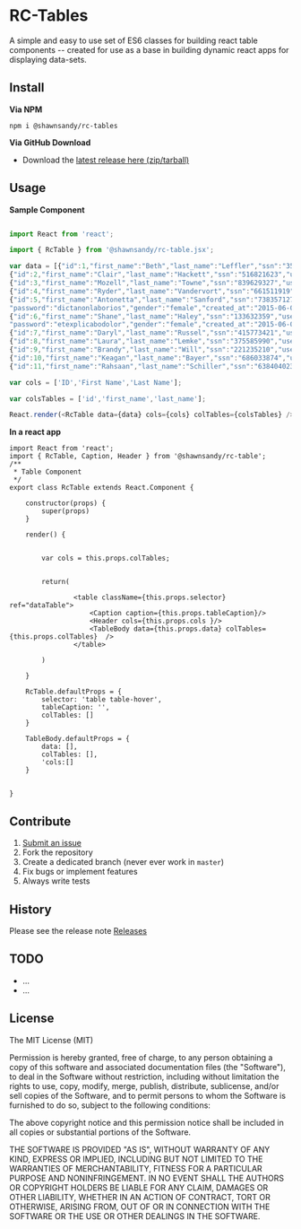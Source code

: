 # RC-Tables

A simple and easy to use set of ES6 classes for building react table components -- created for use as a base in building dynamic react apps for displaying data-sets.

## Install

__Via NPM__

`npm i @shawnsandy/rc-tables`


__Via GitHub Download__

 - Download the [latest release here (zip/tarball)](https://github.com/foluke-ui-kit/rc-tables/releases)
 
 
## Usage 

__Sample Component__

 ```js
 
import React from 'react';

import { RcTable } from '@shawnsandy/rc-table.jsx';

var data = [{"id":1,"first_name":"Beth","last_name":"Leffler","ssn":"351875239","username":"ludwig","password":"atnobisiusto","gender":"female","created_at":"2015-06-03T00:26:26.884Z","updated_at":"2015-06-03T00:26:26.884Z"},
{"id":2,"first_name":"Clair","last_name":"Hackett","ssn":"516821623","username":"erwin.hoeger","password":"doloroptioest","gender":"female","created_at":"2015-06-03T00:26:26.891Z","updated_at":"2015-06-03T00:26:26.891Z"},
{"id":3,"first_name":"Mozell","last_name":"Towne","ssn":"839629327","username":"jerrold.gusikowski","password":"aliasrepudiandae","gender":"male","created_at":"2015-06-03T00:26:26.897Z","updated_at":"2015-06-03T00:26:26.897Z"},
{"id":4,"first_name":"Ryder","last_name":"Vandervort","ssn":"661511919","username":"brandt","password":"atquietmagnam","gender":"male","created_at":"2015-06-03T00:26:26.902Z","updated_at":"2015-06-03T00:26:26.902Z"},
{"id":5,"first_name":"Antonetta","last_name":"Sanford","ssn":"738357127","username":"donavon_dickens",
"password":"dictanonlaborios","gender":"female","created_at":"2015-06-03T00:26:26.906Z","updated_at":"2015-06-03T00:26:26.906Z"},
{"id":6,"first_name":"Shane","last_name":"Haley","ssn":"133632359","username":"stacy",
"password":"etexplicabodolor","gender":"female","created_at":"2015-06-03T00:26:26.908Z","updated_at":"2015-06-03T00:26:26.908Z"},
{"id":7,"first_name":"Daryl","last_name":"Russel","ssn":"415773421","username":"calista","password":"sequiestest","gender":"male","created_at":"2015-06-03T00:26:26.910Z","updated_at":"2015-06-03T00:26:26.910Z"},
{"id":8,"first_name":"Laura","last_name":"Lemke","ssn":"375585990","username":"jaquan","password":"autsuscipitinven","gender":"female","created_at":"2015-06-03T00:26:26.913Z","updated_at":"2015-06-03T00:26:26.913Z"},
{"id":9,"first_name":"Brandy","last_name":"Will","ssn":"221235210","username":"lamar.boyle","password":"cumqueautin","gender":"female","created_at":"2015-06-03T00:26:26.916Z","updated_at":"2015-06-03T00:26:26.916Z"},
{"id":10,"first_name":"Keagan","last_name":"Bayer","ssn":"686033874","username":"israel_senger","password":"beataemolestiasn","gender":"female","created_at":"2015-06-03T00:26:26.918Z","updated_at":"2015-06-03T00:26:26.918Z"},
{"id":11,"first_name":"Rahsaan","last_name":"Schiller","ssn":"638404023","username":"maryjane","password":"voluptatemvitaee","gender":"male","created_at":"2015-06-03T00:26:26.920Z","updated_at":"2015-06-03T00:26:26.920Z"}];

var cols = ['ID','First Name','Last Name'];

var colsTables = ['id','first_name','last_name'];

React.render(<RcTable data={data} cols={cols} colTables={colsTables} />, document.getElementById('component'));
 
```

__In a react app__

```
import React from 'react';
import { RcTable, Caption, Header } from '@shawnsandy/rc-table';
/**
 * Table Component
 */
export class RcTable extends React.Component {

    constructor(props) {
        super(props)
    }

    render() {


        var cols = this.props.colTables;


        return(

                <table className={this.props.selector} ref="dataTable">
                    <Caption caption={this.props.tableCaption}/>
                    <Header cols={this.props.cols }/>
                    <TableBody data={this.props.data} colTables={this.props.colTables}  />
                </table>

        )

    }
    
    RcTable.defaultProps = {
        selector: 'table table-hover',
        tableCaption: '',
        colTables: []
    }    
    
    TableBody.defaultProps = {
        data: [],
        colTables: [],
        'cols:[]
    }


}
```

## Contribute

 1. [Submit an issue](https://github.com/foluke-ui-kit/rc-tables/issues)
 2. Fork the repository
 3. Create a dedicated branch (never ever work in `master`)
 4. Fix bugs or implement features
 5. Always write tests

## History

Please see the release note [Releases](https://github.com/foluke-ui-kit/rc-tables/releases/)


## TODO

* ...
* ...


## License

The MIT License (MIT)

Permission is hereby granted, free of charge, to any person obtaining a copy of this software and associated documentation files (the "Software"), to deal in the Software without restriction, including without limitation the rights to use, copy, modify, merge, publish, distribute, sublicense, and/or sell copies of the Software, and to permit persons to whom the Software is furnished to do so, subject to the following conditions:

The above copyright notice and this permission notice shall be included in all copies or substantial portions of the Software.

THE SOFTWARE IS PROVIDED "AS IS", WITHOUT WARRANTY OF ANY KIND, EXPRESS OR IMPLIED, INCLUDING BUT NOT LIMITED TO THE WARRANTIES OF MERCHANTABILITY, FITNESS FOR A PARTICULAR PURPOSE AND NONINFRINGEMENT. IN NO EVENT SHALL THE AUTHORS OR COPYRIGHT HOLDERS BE LIABLE FOR ANY CLAIM, DAMAGES OR OTHER LIABILITY, WHETHER IN AN ACTION OF CONTRACT, TORT OR OTHERWISE, ARISING FROM, OUT OF OR IN CONNECTION WITH THE SOFTWARE OR THE USE OR OTHER DEALINGS IN THE SOFTWARE.
